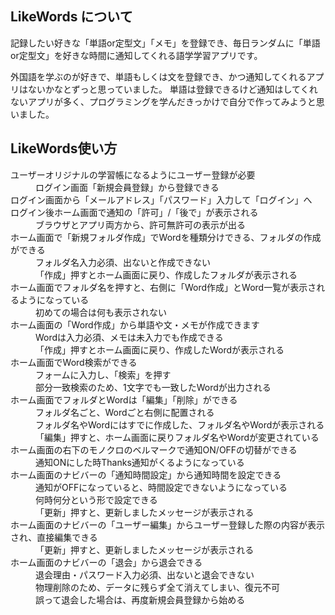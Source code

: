 ## LikeWords について
 記録したい好きな「単語or定型文」「メモ」を登録でき、毎日ランダムに「単語or定型文」を好きな時間に通知してくれる語学学習アプリです。

外国語を学ぶのが好きで、単語もしくは文を登録でき、かつ通知してくれるアプリはないかなとずっと思っていました。
単語は登録できるけど通知はしてくれないアプリが多く、プログラミングを学んだきっかけで自分で作ってみようと思いました。



## LikeWords使い方
<dl>
<dt>ユーザーオリジナルの学習帳になるようにユーザー登録が必要</dt>
    <dd>ログイン画面「新規会員登録」から登録できる</dd>

<dt>ログイン画面から「メールアドレス」「パスワード」入力して「ログイン」へ</dt>

<dt>ログイン後ホーム画面で通知の「許可」/「後で」が表示される</dt>
    <dd>ブラウザとアプリ両方から、許可無許可の表示が出る</dd>

<dt>ホーム画面で「新規フォルダ作成」でWordを種類分けできる、フォルダの作成ができる</dt>
    <dd>フォルダ名入力必須、出ないと作成できない</dd>
    <dd>「作成」押すとホーム画面に戻り、作成したフォルダが表示される</dd>

<dt>ホーム画面でフォルダ名を押すと、右側に「Word作成」とWord一覧が表示されるようになっている</dt>
    <dd>初めての場合は何も表示されない</dd>

<dt>ホーム画面の「Word作成」から単語や文・メモが作成できます</dt>
    <dd>Wordは入力必須、メモは未入力でも作成できる</dd>
    <dd>「作成」押すとホーム画面に戻り、作成したWordが表示される</dd>

<dt>ホーム画面でWord検索ができる</dt>
    <dd>フォームに入力し、「検索」を押す</dd>
    <dd>部分一致検索のため、1文字でも一致したWordが出力される</dd>

<dt>ホーム画面でフォルダとWordは「編集」「削除」ができる</dt>
    <dd>フォルダ名ごと、Wordごと右側に配置される</dd>
    <dd>フォルダ名やWordにはすでに作成した、フォルダ名やWordが表示される</dd>
    <dd>「編集」押すと、ホーム画面に戻りフォルダ名やWordが変更されている</dd>

<dt>ホーム画面の右下のモノクロのベルマークで通知ON/OFFの切替ができる</dt>
    <dd>通知ONにした時Thanks通知がくるようになっている</dd>

<dt>ホーム画面のナビバーの「通知時間設定」から通知時間を設定できる</dt>
    <dd>通知がOFFになっていると、時間設定できないようになっている</dd>
    <dd>何時何分という形で設定できる</dd>
    <dd>「更新」押すと、更新しましたメッセージが表示される</dd>

<dt>ホーム画面のナビバーの「ユーザー編集」からユーザー登録した際の内容が表示され、直接編集できる</dt>
    <dd>「更新」押すと、更新しましたメッセージが表示される</dd>

<dt>ホーム画面のナビバーの「退会」から退会できる</dt>
    <dd>退会理由・パスワード入力必須、出ないと退会できない</dd>
    <dd>物理削除のため、データに残らず全て消えてしまい、復元不可</dd>
    <dd>誤って退会した場合は、再度新規会員登録から始める
</dl>